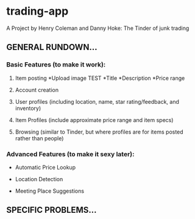 # trading-app
A Project by Henry Coleman and Danny Hoke: The Tinder of junk trading

## GENERAL RUNDOWN...

### Basic Features (to make it work):
  1. Item posting
    *Upload image TEST
    *Title
    *Description
    *Price range
        
  
  2. Account creation
  
  3. User profiles (including location, name, star rating/feedback, and inventory)
  
  4. Item Profiles (include approximate price range and item specs)
  
  5. Browsing (similar to Tinder, but where profiles are for items posted rather than people)
  
  
### Advanced Features (to make it sexy later):
 * Automatic Price Lookup
  
 * Location Detection
  
 * Meeting Place Suggestions
  
  
## SPECIFIC PROBLEMS...
